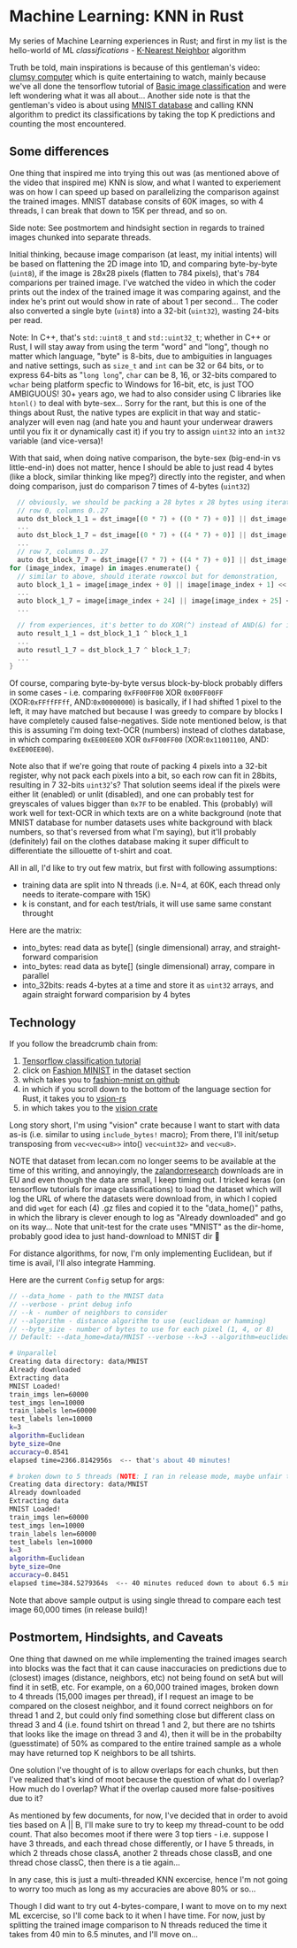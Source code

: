# Machine Learning: KNN in Rust

My series of Machine Learning experiences in Rust; and first in my list is the hello-world of ML _classifications_ - [K-Nearest Neighbor](https://en.wikipedia.org/wiki/K-nearest_neighbors_algorithm) algorithm

Truth be told, main inspirations is because of this gentleman's video: [clumsy computer](https://www.youtube.com/watch?v=vzabeKdW9tE) which is quite entertaining to watch, mainly because we've all done the tensorflow tutorial of [Basic image classification](https://www.tensorflow.org/tutorials/keras/classification) and were left wondering what it was all about... Another side note is that the gentleman's video is about using [MNIST database](https://en.wikipedia.org/wiki/MNIST_database) and calling KNN algorithm to predict its classifications by taking the top K predictions and counting the most encountered.

## Some differences

One thing that inspired me into trying this out was (as mentioned above of the video that inspired me) KNN is slow, and what I wanted to experiement was on how I can speed up based on parallelizing the comparison against the trained images. MNIST database consits of 60K images, so with 4 threads, I can break that down to 15K per thread, and so on.

  Side note: See postmortem and hindsight section in regards to trained images chunked into separate threads.

Initial thinking, because image comparison (at least, my initial intents) will be based on flattening the 2D image into 1D, and comparing byte-by-byte (`uint8`), if the image is 28x28 pixels (flatten to 784 pixels), that's 784 comparions per trained image. I've watched the video in which the coder prints out the index of the trained image it was comparing against, and the index he's print out would show in rate of about 1 per second... The coder also converted a single byte (`uint8`) into a 32-bit (`uint32`), wasting 24-bits per read.

Note: In C++, that's `std::uint8_t` and `std::uint32_t`; whether in C++ or Rust, I will stay away from using the term "word" and "long", though no matter which language, "byte" is 8-bits, due to ambiguities in languages and native settings, such as `size_t` and `int` can be 32 or 64 bits, or to express 64-bits as "`long long`", `char` can be 8, 16, or 32-bits compared to `wchar` being platform specfic to Windows for 16-bit, etc, is just TOO AMBIGUOUS! 30+ years ago, we had to also consider using C libraries like `htonl()` to deal with byte-sex... Sorry for the rant, but this is one of the things about Rust, the native types are explicit in that way and static-analyzer will even nag (and hate you and haunt your underwear drawers until you fix it or dynamically cast it) if you try to assign `uint32` into an `int32` variable (and vice-versa)!

With that said, when doing native comparison, the byte-sex (big-end-in vs little-end-in) does not matter, hence I should be able to just read 4 bytes (like a block, similar thinking like mpeg?) directly into the register, and when doing comparison, just do comparison 7 times of 4-bytes (`uint32`)

```rust
  // obviously, we should be packing a 28 bytes x 28 bytes using iteration (for row=0..28{forcol=0..28}) but this is just pseudo-code...
  // row 0, columns 0..27
  auto dst_block_1_1 = dst_image[(0 * 7) + ((0 * 7) + 0)] || dst_image[(0*7) + ((0*7)+1)] << 1 || dst_image[2] << 2 || dst_image[3] << 3
  ...
  auto dst_block_1_7 = dst_image[(0 * 7) + ((4 * 7) + 0)] || dst_image[(0*7) + ((4*7)+1)] << 1 || dst_image[26] << 2 || dst_image[27] << 3
  ...
  // row 7, columns 0..27
  auto dst_block_7_7 = dst_image[(7 * 7) + ((4 * 7) + 0)] || dst_image[(7*7) + ((4*7)+1)] << 1 || dst_image[(7*7)+26] << 2 || dst_image[(7*7)+27] << 3
for (image_index, image) in images.enumerate() {
  // similar to above, should iterate rowxcol but for demonstration,
  auto block_1_1 = image[image_index + 0] || image[image_index + 1] << 1 || image[image_index + 2] << 2 || image[image_index + 3] << 3
  ...
  auto block_1_7 = image[image_index + 24] || image[image_index + 25] << 1 || image[image_index + 26] << 2 || image[image_index + 27] << 3
  ...

  // from experiences, it's better to do XOR(^) instead of AND(&) for image comparison
  auto result_1_1 = dst_block_1_1 ^ block_1_1
  ...
  auto resutl_1_7 = dst_block_1_7 ^ block_1_7;
  ...
}
```

Of course, comparing byte-by-byte versus block-by-block probably differs in some cases - i.e. comparing `0xFF00FF00` XOR `0x00FF00FF` (XOR:`0xFFffFFff`, AND:`0x00000000`) is basically, if I had shifted 1 pixel to the left, it may have matched but because I was greedy to compare by blocks I have completely caused false-negatives. Side note mentioned below, is that this is assuming I'm doing text-OCR (numbers) instead of clothes database, in which comparing `0xEE00EE00` XOR `0xFF00FF00` (XOR:`0x11001100`, AND: `0xEE00EE00`).

Note also that if we're going that route of packing 4 pixels into a 32-bit register, why not pack each pixels into a bit, so each row can fit in 28bits, resulting in 7 32-bits `uint32`'s? That solution seems ideal if the pixels were either lit (enabled) or unlit (disabled), and one can probably test for greyscales of values bigger than `0x7F` to be enabled. This (probably) will work well for text-OCR in which texts are on a white background (note that MNIST database for number datasets uses white background with black numbers, so that's reversed from what I'm saying), but it'll probably (definitely) fail on the clothes database making it super difficult to differentiate the sillouette of t-shirt and coat.

All in all, I'd like to try out few matrix, but first with following assumptions:

- training data are split into N threads (i.e. N=4, at 60K, each thread only needs to iterate-compare with 15K)
- k is constant, and for each test/trials, it will use same same constant throught

Here are the matrix:

- into_bytes: read data as byte[] (single dimensional) array, and straight-forward comparision
- into_bytes: read data as byte[] (single dimensional) array, compare in parallel
- into_32bits: reads 4-bytes at a time and store it as `uint32` arrays, and again straight forward comparision by 4 bytes

## Technology

If you follow the breadcrumb chain from:

1. [Tensorflow classification tutorial](https://www.tensorflow.org/tutorials/keras/classification)
2. click on [Fashion MINIST](https://colab.research.google.com/github/tensorflow/docs/blob/master/site/en/tutorials/keras/classification.ipynb#scrollTo=dzLKpmZICaWN) in the dataset section
3. which takes you to [fashion-mnist on github](https://github.com/zalandoresearch/fashion-mnist)
4. in which if you scroll down to the bottom of the language section for Rust, it takes you to [vsion-rs](https://github.com/AtheMathmo/vision-rs/tree/master)
5. in which takes you to the [vision crate](https://crates.io/crates/vision)

Long story short, I'm using "vision" crate because I want to start with data as-is (i.e. similar to using `include_bytes!` macro); From there, I'll init/setup transposing from `vec<vec<u8>>` into() `vec<uint32>` and `vec<u8>`.

NOTE that dataset from lecan.com no longer seems to be available at the time of this writing, and annoyingly, the [zalandorresearch](https://github.com/zalandoresearch/fashion-mnist) downloads are in EU and even though the data are small, I keep timing out. I tricked keras (on tensorflow tutorials for image classifications) to load the dataset which will log the URL of where the datasets were download from, in which I copied and did `wget` for each (4) .gz files and copied it to the "data_home()" paths, in which the library is clever enough to log as "Already downloaded" and go on its way... Note that unit-test for the crate uses "MNIST" as the dir-home, probably good idea to just hand-download to MNIST dir :shrug:

For distance algorithms, for now, I'm only implementing Euclidean, but if time is avail, I'll also integrate Hamming.

Here are the current `Config` setup for args:

```rust
// --data_home - path to the MNIST data
// --verbose - print debug info
// --k - number of neighbors to consider
// --algorithm - distance algorithm to use (euclidean or hamming)
// --byte_size - number of bytes to use for each pixel (1, 4, or 8)
// Default: --data_home=data/MNIST --verbose --k=3 --algorithm=euclidean --byte_size=1
```

```bash
# Unparallel
Creating data directory: data/MNIST
Already downloaded
Extracting data
MNIST Loaded!
train_imgs len=60000
test_imgs len=10000
train_labels len=60000
test_labels len=10000
k=3
algorithm=Euclidean
byte_size=One
accuracy=0.8541
elapsed time=2366.8142956s  <-- that's about 40 minutes!
```

```bash
# broken down to 5 threads (NOTE: I ran in release mode, maybe unfair to compare against debug?)
Creating data directory: data/MNIST
Already downloaded
Extracting data
MNIST Loaded!
train_imgs len=60000
test_imgs len=10000
train_labels len=60000
test_labels len=10000
k=3
algorithm=Euclidean
byte_size=One
accuracy=0.8451
elapsed time=384.5279364s  <-- 40 minutes reduced down to about 6.5 minutes :)
```

Note that above sample output is using single thread to compare each test image 60,000 times (in release build)!

## Postmortem, Hindsights, and Caveats

One thing that dawned on me while implementing the trained images search into blocks was the fact that it can cause inaccuracies on predictions due to (closest) images (distance, neighbors, etc) not being found on setA but will find it in setB, etc.  For example, on a 60,000 trained images, broken down to 4 threads (15,000 images per thread), if I request an image to be compared on the closest neighbor, and it found correct neighbors on for thread 1 and 2, but could only find something close but different class on thread 3 and 4 (i.e. found tshirt on thread 1 and 2, but there are no tshirts that looks like the image on thread 3 and 4), then it will be in the probabilty (guesstimate) of 50% as compared to the entire trained sample as a whole may have returned top K neighbors to be all tshirts.

One solution I've thought of is to allow overlaps for each chunks, but then I've realized that's kind of moot because the question of what do I overlap? How much do I overlap? What if the overlap caused more false-positives due to it?

As mentioned by few documents, for now, I've decided that in order to avoid ties based on A || B, I'll make sure to try to keep my thread-count to be odd count.  That also becomes moot if there were 3 top tiers - i.e. suppose I have 3 threads, and each thread chose differently, or I have 5 threads, in which 2 threads chose classA, another 2 threads chose classB, and one thread chose classC, then there is a tie again...

In any case, this is just a multi-threaded KNN excercise, hence I'm not going to worry too much as long as my accuracies are above 80% or so...

Though I did want to try out 4-bytes-compare, I want to move on to my next ML excercise, so I'll come back to it when I have time.  For now, just by splitting the trained image comparison to N threads reduced the time it takes from 40 min to 6.5 minutes, and I'll move on...